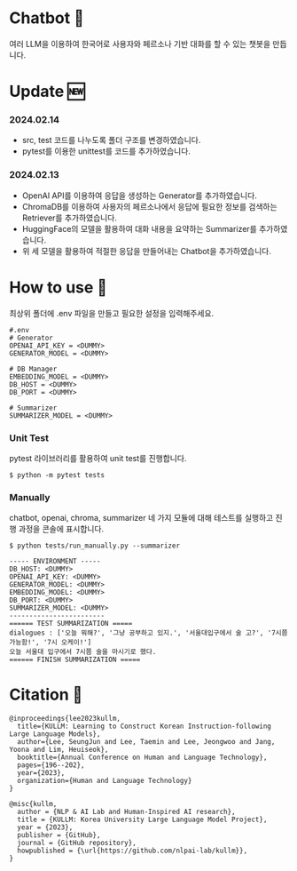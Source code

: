 # Chatbot 💬

여러 LLM을 이용하여 한국어로 사용자와 페르소나 기반 대화를 할 수 있는 챗봇을 만듭니다.

# Update 🆕

### 2024.02.14

* src, test 코드를 나누도록 폴더 구조를 변경하였습니다.
* pytest를 이용한 unittest를 코드를 추가하였습니다.

### 2024.02.13

* OpenAI API를 이용하여 응답을 생성하는 Generator를 추가하였습니다.
* ChromaDB를 이용하여 사용자의 페르소나에서 응답에 필요한 정보를 검색하는 Retriever를 추가하였습니다.
* HuggingFace의 모델을 활용하여 대화 내용을 요약하는 Summarizer를 추가하였습니다.
* 위 세 모델을 활용하여 적절한 응답을 만들어내는 Chatbot을 추가하였습니다.

# How to use 🤷

최상위 폴더에 .env 파일을 만들고 필요한 설정을 입력해주세요.
```
#.env
# Generator
OPENAI_API_KEY = <DUMMY>
GENERATOR_MODEL = <DUMMY>

# DB Manager
EMBEDDING_MODEL = <DUMMY>
DB_HOST = <DUMMY>
DB_PORT = <DUMMY>

# Summarizer
SUMMARIZER_MODEL = <DUMMY>
```

### Unit Test

pytest 라이브러리를 활용하여 unit test를 진행합니다.

```
$ python -m pytest tests
```

### Manually

chatbot, openai, chroma, summarizer 네 가지 모듈에 대해 테스트를 실행하고 진행 과정을 콘솔에 표시합니다.

```
$ python tests/run_manually.py --summarizer
```
```
----- ENVIRONMENT -----
DB_HOST: <DUMMY>
OPENAI_API_KEY: <DUMMY>
GENERATOR_MODEL: <DUMMY>
EMBEDDING_MODEL: <DUMMY>
DB_PORT: <DUMMY>
SUMMARIZER_MODEL: <DUMMY>
------------------------
====== TEST SUMMARIZATION =====
dialogues : ['오늘 뭐해?', '그냥 공부하고 있지.', '서울대입구에서 술 고?', '7시쯤 가능함!', '7시 오케이!']
오늘 서울대 입구에서 7시쯤 술을 마시기로 했다.
====== FINISH SUMMARIZATION =====
```

# Citation 📜

```
@inproceedings{lee2023kullm,
  title={KULLM: Learning to Construct Korean Instruction-following Large Language Models},
  author={Lee, SeungJun and Lee, Taemin and Lee, Jeongwoo and Jang, Yoona and Lim, Heuiseok},
  booktitle={Annual Conference on Human and Language Technology},
  pages={196--202},
  year={2023},
  organization={Human and Language Technology}
}
```

```
@misc{kullm,
  author = {NLP & AI Lab and Human-Inspired AI research},
  title = {KULLM: Korea University Large Language Model Project},
  year = {2023},
  publisher = {GitHub},
  journal = {GitHub repository},
  howpublished = {\url{https://github.com/nlpai-lab/kullm}},
}
```